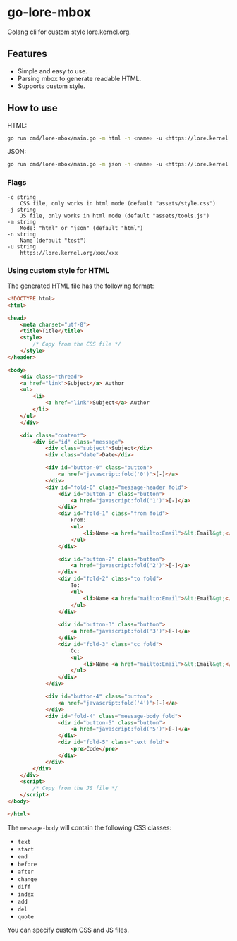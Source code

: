 # go-lore-mbox

Golang cli for custom style lore.kernel.org.

## Features

- Simple and easy to use.
- Parsing mbox to generate readable HTML.
- Supports custom style.

## How to use

HTML:

```bash
go run cmd/lore-mbox/main.go -m html -n <name> -u <https://lore.kernel.org/xxx/xxx>
```

JSON:

```bash
go run cmd/lore-mbox/main.go -m json -n <name> -u <https://lore.kernel.org/xxx/xxx>
```

### Flags

```text
-c string
    CSS file, only works in html mode (default "assets/style.css")
-j string
    JS file, only works in html mode (default "assets/tools.js")
-m string
    Mode: "html" or "json" (default "html")
-n string
    Name (default "test")
-u string
    https://lore.kernel.org/xxx/xxx
```

### Using custom style for HTML

The generated HTML file has the following format:

```html
<!DOCTYPE html>
<html>

<head>
    <meta charset="utf-8">
    <title>Title</title>
    <style>
        /* Copy from the CSS file */
    </style>
</header>

<body>
    <div class="thread">
    <a href="link">Subject</a> Author
    <ul>
        <li>
            <a href="link">Subject</a> Author
        </li>
    </ul>
    </div>

    <div class="content">
        <div id="id" class="message">
            <div class="subject">Subject</div>
            <div class="date">Date</div>

            <div id="button-0" class="button">
                <a href="javascript:fold('0')">[-]</a>
            </div>
            <div id="fold-0" class="message-header fold">
                <div id="button-1" class="button">
                    <a href="javascript:fold('1')">[-]</a>
                </div>
                <div id="fold-1" class="from fold">
                    From:
                    <ul>
                        <li>Name <a href="mailto:Email">&lt;Email&gt;</a></li>
                    </ul>
                </div>

                <div id="button-2" class="button">
                    <a href="javascript:fold('2')">[-]</a>
                </div>
                <div id="fold-2" class="to fold">
                    To:
                    <ul>
                        <li>Name <a href="mailto:Email">&lt;Email&gt;</a></li>
                    </ul>
                </div>
                
                <div id="button-3" class="button">
                    <a href="javascript:fold('3')">[-]</a>
                </div>
                <div id="fold-3" class="cc fold">
                    Cc:
                    <ul>
                        <li>Name <a href="mailto:Email">&lt;Email&gt;</a></li>
                    </ul>
                </div>
            </div>

            <div id="button-4" class="button">
                <a href="javascript:fold('4')">[-]</a>
            </div>
            <div id="fold-4" class="message-body fold">
                <div id="button-5" class="button">
                    <a href="javascript:fold('5')">[-]</a>
                </div>
                <div id="fold-5" class="text fold">
                    <pre>Code</pre>
                </div>
            </div>
        </div>
    </div>
    <script>
        /* Copy from the JS file */
    </script>
</body>

</html>
```

The `message-body` will contain the following CSS classes:

- `text`
- `start`
- `end`
- `before`
- `after`
- `change`
- `diff`
- `index`
- `add`
- `del`
- `quote`

You can specify custom CSS and JS files.
